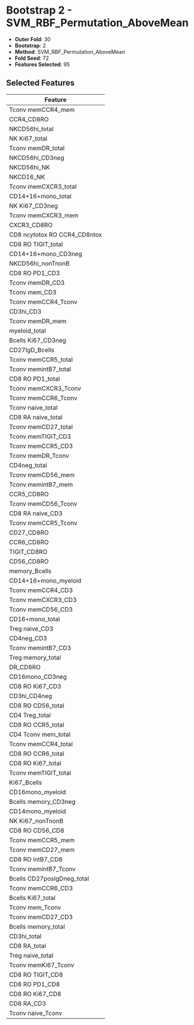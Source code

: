 # Bootstrap 2 - SVM_RBF_Permutation_AboveMean

- **Outer Fold**: 30
- **Bootstrap**: 2
- **Method**: SVM_RBF_Permutation_AboveMean
- **Fold Seed**: 72
- **Features Selected**: 95

## Selected Features

| Feature |
|---------|
| Tconv memCCR4_mem |
| CCR4_CD8RO |
| NKCD56hi_total |
| NK Ki67_total |
| Tconv memDR_total |
| NKCD56hi_CD3neg |
| NKCD56hi_NK |
| NKCD16_NK |
| Tconv memCXCR3_total |
| CD14+16+mono_total |
| NK Ki67_CD3neg |
| Tconv memCXCR3_mem |
| CXCR3_CD8RO |
| CD8 ncytotox RO CCR4_CD8ntox |
| CD8 RO TIGIT_total |
| CD14+16+mono_CD3neg |
| NKCD56hi_nonTnonB |
| CD8 RO PD1_CD3 |
| Tconv memDR_CD3 |
| Tconv mem_CD3 |
| Tconv memCCR4_Tconv |
| CD3hi_CD3 |
| Tconv memDR_mem |
| myeloid_total |
| Bcells Ki67_CD3neg |
| CD27IgD_Bcells |
| Tconv memCCR5_total |
| Tconv memintB7_total |
| CD8 RO PD1_total |
| Tconv memCXCR3_Tconv |
| Tconv memCCR6_Tconv |
| Tconv naive_total |
| CD8 RA naive_total |
| Tconv memCD27_total |
| Tconv memTIGIT_CD3 |
| Tconv memCCR5_CD3 |
| Tconv memDR_Tconv |
| CD4neg_total |
| Tconv memCD56_mem |
| Tconv memintB7_mem |
| CCR5_CD8RO |
| Tconv memCD56_Tconv |
| CD8 RA naive_CD3 |
| Tconv memCCR5_Tconv |
| CD27_CD8RO |
| CCR6_CD8RO |
| TIGIT_CD8RO |
| CD56_CD8RO |
| memory_Bcells |
| CD14+16+mono_myeloid |
| Tconv memCCR4_CD3 |
| Tconv memCXCR3_CD3 |
| Tconv memCD56_CD3 |
| CD16+mono_total |
| Treg naive_CD3 |
| CD4neg_CD3 |
| Tconv memintB7_CD3 |
| Treg memory_total |
| DR_CD8RO |
| CD16mono_CD3neg |
| CD8  RO Ki67_CD3 |
| CD3hi_CD4neg |
| CD8 RO CD56_total |
| CD4 Treg_total |
| CD8 RO CCR5_total |
| CD4 Tconv mem_total |
| Tconv memCCR4_total |
| CD8 RO CCR6_total |
| CD8 RO Ki67_total |
| Tconv memTIGIT_total |
| Ki67_Bcells |
| CD16mono_myeloid |
| Bcells memory_CD3neg |
| CD14mono_myeloid |
| NK Ki67_nonTnonB |
| CD8 RO CD56_CD8 |
| Tconv memCCR5_mem |
| Tconv memCD27_mem |
| CD8 RO intB7_CD8 |
| Tconv memintB7_Tconv |
| Bcells CD27posIgDneg_total |
| Tconv memCCR6_CD3 |
| Bcells Ki67_total |
| Tconv mem_Tconv |
| Tconv memCD27_CD3 |
| Bcells memory_total |
| CD3hi_total |
| CD8 RA_total |
| Treg naive_total |
| Tconv memKi67_Tconv |
| CD8 RO TIGIT_CD8 |
| CD8 RO PD1_CD8 |
| CD8 RO Ki67_CD8 |
| CD8 RA_CD3 |
| Tconv naive_Tconv |
